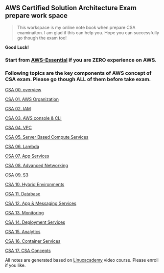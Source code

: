 ## AWS Certified Solution Architecture Exam prepare work space

 > This workspace is my online note book when prepare CSA examinaiton. I am glad if this can help you. Hope you can successfully go though the exam too!

**Good Luck!**

### Start from [AWS-Essential](https://github.com/lannyzhujin/AWS_CSA_Feb_2018/blob/master/AWS_CSA-Associate/AWS-Essential) if you are ZERO experience on AWS.

### Following topics are the key components of AWS concept of CSA exam. Please go though ALL of them before take exam.

[CSA 00. overview](https://github.com/lannyzhujin/AWS_CSA_Feb_2018/blob/master/AWS_CSA-Associate/CSA-00.-overview.md)

[CSA 01. AWS Organization](https://github.com/lannyzhujin/AWS_CSA_Feb_2018/blob/master/AWS_CSA-Associate/CSA-01.-AWS-Organization)

[CSA 02. IAM](https://github.com/lannyzhujin/AWS_CSA_Feb_2018/blob/master/AWS_CSA-Associate/CSA-02.-IAM)

[CSA 03. AWS console & CLI](https://github.com/lannyzhujin/AWS_CSA_Feb_2018/blob/master/AWS_CSA-Associate/CSA-03.-AWS-console-&amp;-CLI)

[CSA 04. VPC](https://github.com/lannyzhujin/AWS_CSA_Feb_2018/blob/master/AWS_CSA-Associate/CSA-04.-VPC)

[CSA 05. Server Based Compute Services](https://github.com/lannyzhujin/AWS_CSA_Feb_2018/blob/master/AWS_CSA-Associate/CSA-05.-Server-Based-Compute-Services)

[CSA 06. Lambda](https://github.com/lannyzhujin/AWS_CSA_Feb_2018/blob/master/AWS_CSA-Associate/CSA-06.-Lambda)

[CSA 07. App Services](https://github.com/lannyzhujin/AWS_CSA_Feb_2018/blob/master/AWS_CSA-Associate/CSA-07.-App-Services)

[CSA 08. Advanced Networking](https://github.com/lannyzhujin/AWS_CSA_Feb_2018/blob/master/AWS_CSA-Associate/CSA-08.-Advanced-Networking)

[CSA 09. S3](https://github.com/lannyzhujin/AWS_CSA_Feb_2018/blob/master/AWS_CSA-Associate/CSA-09.-S3)

[CSA 10. Hybrid Environments](https://github.com/lannyzhujin/AWS_CSA_Feb_2018/blob/master/AWS_CSA-Associate/CSA-10.-Hybrid-Environments)

[CSA 11. Database](https://github.com/lannyzhujin/AWS_CSA_Feb_2018/blob/master/AWS_CSA-Associate/CSA-11.-Database)

[CSA 12. App & Messaging Services](https://github.com/lannyzhujin/AWS_CSA_Feb_2018/blob/master/AWS_CSA-Associate/CSA-12.-App-&amp;-Messaging-Services)

[CSA 13. Monitoring](https://github.com/lannyzhujin/AWS_CSA_Feb_2018/blob/master/AWS_CSA-Associate/CSA-13.-Monitoring)

[CSA 14. Deployment Services](https://github.com/lannyzhujin/AWS_CSA_Feb_2018/blob/master/AWS_CSA-Associate/CSA-14.-Deployment-Services)

[CSA 15. Analytics](https://github.com/lannyzhujin/AWS_CSA_Feb_2018/blob/master/AWS_CSA-Associate/CSA-15.-Analytics)

[CSA 16. Container Services](https://github.com/lannyzhujin/AWS_CSA_Feb_2018/blob/master/AWS_CSA-Associate/CSA-16.-Container-Services)

[CSA 17. CSA Concepts](https://github.com/lannyzhujin/AWS_CSA_Feb_2018/blob/master/AWS_CSA-Associate/CSA-17.-CSA-Concepts)

All notes are generated based on [Linuxacademy](https://www.linuxacademy.com) video course. Please enroll if you like.
